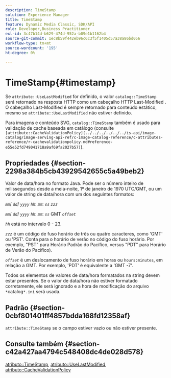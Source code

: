 ```yaml
---
description: TimeStamp
solution: Experience Manager
title: TimeStamp
feature: Dynamic Media Classic, SDK/API
role: Developer,Business Practitioner
exl-id: 3c47b14d-b629-474d-952a-b09e1b1162b4
source-git-commit: 1ec8b59f442eb96c6c3f5f1405d57a38a86bd056
workflow-type: tm+mt
source-wordcount: '195'
ht-degree: 0%

---
```


# TimeStamp{#timestamp}

Se `attribute::UseLastModified` for definido, o valor `catalog::TimeStamp` será retornado na resposta HTTP como um cabeçalho HTTP Last-Modified . O cabeçalho Last-Modified é sempre retornado para conteúdo estático, mesmo se `attribute::UseLastModified` não estiver definido.

Para imagens e conteúdo SVG, `catalog::TimeStamp` também é usado para validação de cache baseada em catálogo (consulte ` [attribute::CacheValidationPolicy](../../../../../../is-api/image-catalog/image-serving-api-ref/c-image-catalog-reference/c-attributes-reference/r-cachevalidationpolicy.md#reference-e55e52fd749041718a9af69fa2027b57)`).

## Propriedades {#section-2298a384b5cb43929542655c5a49beb2}

Valor de data/hora no formato Java. Pode ser o número inteiro de milissegundos desde a meia-noite, 1º de janeiro de 1970 UTC/GMT, ou um valor de string de data/hora com um dos seguintes formatos:

*`mm`*/  *`dd`*/  *`yyyy`* *`hh`*:  *`mm`*:  *`ss`* *`zzz`*

*`mm`*/  *`dd`*/  *`yyyy`* *`hh`*:  *`mm`*:  *`ss`* GMT  *`offset`*

*`hh`* está no intervalo 0 - 23.

*`zzz`* é um código de fuso horário de três ou quatro caracteres, como &#39;GMT&#39; ou &#39;PST&#39;. Conta para o horário de verão no código do fuso horário. Por exemplo, &quot;PST&quot; para Horário Padrão do Pacífico, versus &quot;PDT&quot; para Horário de Verão do Pacífico).

*`offset`* é um deslocamento de fuso horário em horas ou  `hours:minutes`, em relação a GMT. Por exemplo, &#39;PDT&#39; é equivalente a &#39;GMT -7&#39;.

Todos os elementos de valores de data/hora formatados na string devem estar presentes. Se o valor de data/hora não estiver formatado corretamente, ele será ignorado e a hora de modificação do arquivo `*`catalog`*.ini` será usada.

## Padrão {#section-0cbf801401ff4857bdda168fd12358af}

`attribute::TimeStamp` se o campo estiver vazio ou não estiver presente.

## Consulte também {#section-c42a427aa4794c548408dc4de028d578}

[atributo::TimeStamp](../../../../../../is-api/image-catalog/image-serving-api-ref/c-image-catalog-reference/c-attributes-reference/r-timestamp.md#reference-4213c599a64942ee8cb9d80696b08296),  [atributo::UseLastModified](../../../../../../is-api/image-catalog/image-serving-api-ref/c-image-catalog-reference/c-attributes-reference/r-uselastmodified.md#reference-73ecc421e6864a38aec5a4775f06b8e8),  [atributo::CacheValidationPolicy](../../../../../../is-api/image-catalog/image-serving-api-ref/c-image-catalog-reference/c-attributes-reference/r-cachevalidationpolicy.md#reference-e55e52fd749041718a9af69fa2027b57)
